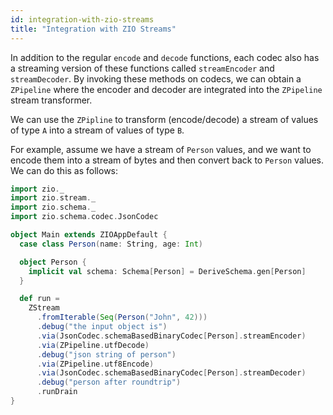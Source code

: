 ```yaml
---
id: integration-with-zio-streams
title: "Integration with ZIO Streams"
---
```


In addition to the regular `encode` and `decode` functions, each codec also has a streaming version of these functions called `streamEncoder` and `streamDecoder`. By invoking these methods on codecs, we can obtain a `ZPipeline` where the encoder and decoder are integrated into the `ZPipeline` stream transformer.

We can use the `ZPipline` to transform (encode/decode) a stream of values of type `A` into a stream of values of type `B`. 

For example, assume we have a stream of `Person` values, and we want to encode them into a stream of bytes and then convert back to `Person` values. We can do this as follows:

```scala mdoc:compile-only
import zio._
import zio.stream._
import zio.schema._
import zio.schema.codec.JsonCodec

object Main extends ZIOAppDefault {
  case class Person(name: String, age: Int)

  object Person {
    implicit val schema: Schema[Person] = DeriveSchema.gen[Person]
  }

  def run =
    ZStream
      .fromIterable(Seq(Person("John", 42)))
      .debug("the input object is")
      .via(JsonCodec.schemaBasedBinaryCodec[Person].streamEncoder)
      .via(ZPipeline.utfDecode)
      .debug("json string of person")
      .via(ZPipeline.utf8Encode)
      .via(JsonCodec.schemaBasedBinaryCodec[Person].streamDecoder)
      .debug("person after roundtrip")
      .runDrain
}
```